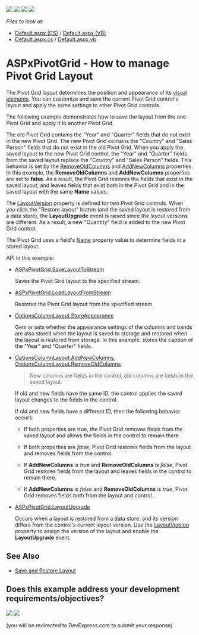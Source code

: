 <!-- default badges list -->
![](https://img.shields.io/endpoint?url=https://codecentral.devexpress.com/api/v1/VersionRange/234111505/19.2.5%2B)
[![](https://img.shields.io/badge/Open_in_DevExpress_Support_Center-FF7200?style=flat-square&logo=DevExpress&logoColor=white)](https://supportcenter.devexpress.com/ticket/details/T853278)
[![](https://img.shields.io/badge/📖_How_to_use_DevExpress_Examples-e9f6fc?style=flat-square)](https://docs.devexpress.com/GeneralInformation/403183)
[![](https://img.shields.io/badge/💬_Leave_Feedback-feecdd?style=flat-square)](#does-this-example-address-your-development-requirementsobjectives)
<!-- default badges end -->
*Files to look at*:
* [Default.aspx (CS)](/CS/ASPxPivotGridLayoutUpgradeEvent/Default.aspx) / [Default.aspx (VB)](/VB/ASPxPivotGridLayoutUpgradeEvent/Default.aspx)
* [Default.aspx.cs](/CS/ASPxPivotGridLayoutUpgradeEvent/Default.aspx.cs) / [Default.aspx.vb](/VB/ASPxPivotGridLayoutUpgradeEvent/Default.aspx.vb)

# ASPxPivotGrid - How to manage Pivot Grid Layout

The Pivot Grid layout determines the position and appearance of its [visual elements](https://docs.devexpress.com/AspNet/3585/aspnet-webforms-controls/pivot-grid/ui-elements). You can customize and save the current Pivot Grid control's layout and apply the same settings to other Pivot Grid controls.

The following example demonstrates how to save the layout from the one Pivot Grid and apply it to another Pivot Grid.

The old Pivot Grid contains the "Year" and "Quarter" fields that do not exist in the new Pivot Grid. The new Pivot Grid contains the "Country" and "Sales Person" fields that do not exist in the old Pivot Grid. When you apply the saved layout to the new Pivot Grid control, the "Year" and "Quarter" fields from the saved layout replace the "Country" and "Sales Person" fields. This behavior is set by the [RemoveOldColumns](https://docs.devexpress.com/CoreLibraries/DevExpress.Utils.OptionsColumnLayout.RemoveOldColumns) and [AddNewColumns](https://docs.devexpress.com/CoreLibraries/DevExpress.Utils.OptionsColumnLayout.AddNewColumns) properties. In this example, the **RemoveOldColumns** and **AddNewColumns** properties are set to **false**. As a result, the Pivot Grid restores the fields that exist in the saved layout, and leaves fields that exist both in the Pivot Grid and in the saved layout with the same **Name** values. 

The [LayoutVersion](https://docs.devexpress.com/CoreLibraries/DevExpress.Utils.OptionsLayoutBase.LayoutVersion) property is defined for two Pivot Grid controls. When you click the "Restore layout" button (and the saved layout is restored from a data store), the **LayoutUpgrade** event is raised since the layout versions are different. As a result, a new "Quantity" field is added to the new Pivot Grid control.

The Pivot Grid uses a field's [Name](https://docs.devexpress.com/CoreLibraries/DevExpress.XtraPivotGrid.PivotGridFieldBase.Name) property value to determine fields in a stored layout.

API in this example:
* [ASPxPivotGrid.SaveLayoutToStream](https://docs.devexpress.com/AspNet/DevExpress.Web.ASPxPivotGrid.ASPxPivotGrid.SaveLayoutToStream(System.IO.Stream))

    Saves the Pivot Grid layout to the specified stream.
    
* [ASPxPivotGrid.LoadLayoutFromStream](https://docs.devexpress.com/AspNet/DevExpress.Web.ASPxPivotGrid.ASPxPivotGrid.LoadLayoutFromStream(System.IO.Stream))

    Restores the Pivot Grid layout from the specified stream.

* [OptionsColumnLayout.StoreAppearance](https://docs.devexpress.com/CoreLibraries/DevExpress.Utils.OptionsColumnLayout.StoreAppearance)

    Gets or sets whether the appearance settings of the columns and bands are also stored when the layout is saved to storage and restored when the layout is restored from storage. In this example, stores the caption of the "Year" and "Quarter" fields.

* [OptionsColumnLayout.AddNewColumns](https://docs.devexpress.com/CoreLibraries/DevExpress.Utils.OptionsColumnLayout.AddNewColumns), [OptionsColumnLayout.RemoveOldColumns](https://docs.devexpress.com/CoreLibraries/DevExpress.Utils.OptionsColumnLayout.RemoveOldColumns)
    > New columns are fields in the control, old columns are fields in the saved layout.

    If old and new fields have the same ID, the control applies the saved layout changes to the fields in the control.
    
    If old and new fields have a different ID, then the following behavior occurs:

    - If both properties are true, the Pivot Grid removes fields from the saved layout and allows the fields in the control to remain there. 

    - If both properties are *false*, Pivot Grid restores fields from the layout and removes fields from the control.

    - If **AddNewColumns** is *true* and **RemoveOldColumns** is *false*, Pivot Grid restores fields from the layout and leaves fields in the control to remain there.

    - If **AddNewColumns** is *false* and **RemoveOldColumns** is *true*, Pivot Grid removes fields both from the layout and control. 

* [ASPxPivotGrid.LayoutUpgrade](https://docs.devexpress.com/AspNet/DevExpress.Web.ASPxPivotGrid.ASPxPivotGrid.LayoutUpgrade)

    Occurs when a layout is restored from a data store, and its version differs from the control's current layout version. Use the [LayoutVersion](https://docs.devexpress.com/CoreLibraries/DevExpress.Utils.OptionsLayoutBase.LayoutVersion) property to assign the version of the layout and enable the **LayoutUpgrade** event.

## See Also
- [Save and Restore Layout](https://docs.devexpress.com/AspNet/7266/aspnet-webforms-controls/pivot-grid/layout/save-and-restore-layout)
<!-- feedback -->
## Does this example address your development requirements/objectives?

[<img src="https://www.devexpress.com/support/examples/i/yes-button.svg"/>](https://www.devexpress.com/support/examples/survey.xml?utm_source=github&utm_campaign=aspxpivotgrid-layout-upgrade-event&~~~was_helpful=yes) [<img src="https://www.devexpress.com/support/examples/i/no-button.svg"/>](https://www.devexpress.com/support/examples/survey.xml?utm_source=github&utm_campaign=aspxpivotgrid-layout-upgrade-event&~~~was_helpful=no)

(you will be redirected to DevExpress.com to submit your response)
<!-- feedback end -->
